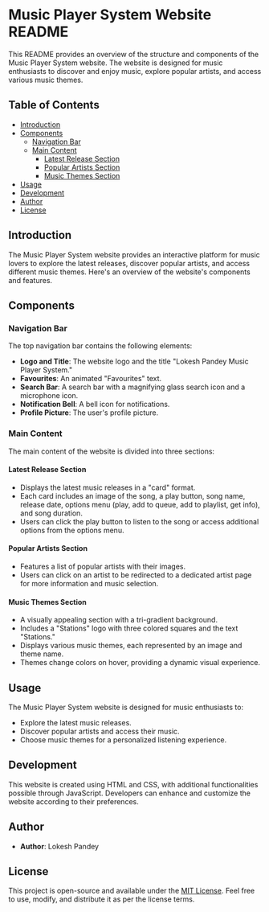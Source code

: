 # Music Player System Website README

This README provides an overview of the structure and components of the Music Player System website. The website is designed for music enthusiasts to discover and enjoy music, explore popular artists, and access various music themes.

## Table of Contents
- [Introduction](#introduction)
- [Components](#components)
  - [Navigation Bar](#navigation-bar)
  - [Main Content](#main-content)
    - [Latest Release Section](#latest-release-section)
    - [Popular Artists Section](#popular-artists-section)
    - [Music Themes Section](#music-themes-section)
- [Usage](#usage)
- [Development](#development)
- [Author](#author)
- [License](#license)

## Introduction

The Music Player System website provides an interactive platform for music lovers to explore the latest releases, discover popular artists, and access different music themes. Here's an overview of the website's components and features.

## Components

### Navigation Bar

The top navigation bar contains the following elements:

- **Logo and Title**: The website logo and the title "Lokesh Pandey Music Player System."
- **Favourites**: An animated "Favourites" text.
- **Search Bar**: A search bar with a magnifying glass search icon and a microphone icon.
- **Notification Bell**: A bell icon for notifications.
- **Profile Picture**: The user's profile picture.

### Main Content

The main content of the website is divided into three sections:

#### Latest Release Section

- Displays the latest music releases in a "card" format.
- Each card includes an image of the song, a play button, song name, release date, options menu (play, add to queue, add to playlist, get info), and song duration.
- Users can click the play button to listen to the song or access additional options from the options menu.

#### Popular Artists Section

- Features a list of popular artists with their images.
- Users can click on an artist to be redirected to a dedicated artist page for more information and music selection.

#### Music Themes Section

- A visually appealing section with a tri-gradient background.
- Includes a "Stations" logo with three colored squares and the text "Stations."
- Displays various music themes, each represented by an image and theme name.
- Themes change colors on hover, providing a dynamic visual experience.

## Usage

The Music Player System website is designed for music enthusiasts to:

- Explore the latest music releases.
- Discover popular artists and access their music.
- Choose music themes for a personalized listening experience.

## Development

This website is created using HTML and CSS, with additional functionalities possible through JavaScript. Developers can enhance and customize the website according to their preferences.

## Author

- **Author**: Lokesh Pandey

## License

This project is open-source and available under the [MIT License](LICENSE). Feel free to use, modify, and distribute it as per the license terms.
